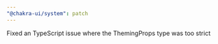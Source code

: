 ```yaml
---
"@chakra-ui/system": patch
---
```


Fixed an TypeScript issue where the ThemingProps type was too strict
